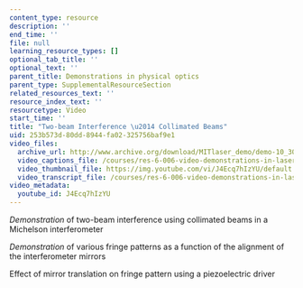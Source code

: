 ```yaml
---
content_type: resource
description: ''
end_time: ''
file: null
learning_resource_types: []
optional_tab_title: ''
optional_text: ''
parent_title: Demonstrations in physical optics
parent_type: SupplementalResourceSection
related_resources_text: ''
resource_index_text: ''
resourcetype: Video
start_time: ''
title: "Two-beam Interference \u2014 Collimated Beams"
uid: 253b573d-80dd-8944-fa02-325756baf9e1
video_files:
  archive_url: http://www.archive.org/download/MITlaser_demo/demo-10_300k.mp4
  video_captions_file: /courses/res-6-006-video-demonstrations-in-lasers-and-optics-spring-2008/5d2aa2bb1f995142b36c60beaa63a13a_J4Ecq7hIzYU.vtt
  video_thumbnail_file: https://img.youtube.com/vi/J4Ecq7hIzYU/default.jpg
  video_transcript_file: /courses/res-6-006-video-demonstrations-in-lasers-and-optics-spring-2008/c37b6775e3ae847451a1331847cfd4f1_J4Ecq7hIzYU.pdf
video_metadata:
  youtube_id: J4Ecq7hIzYU
---
```


_Demonstration_ of two-beam interference using collimated beams in a Michelson interferometer

_Demonstration_ of various fringe patterns as a function of the alignment of the interferometer mirrors

Effect of mirror translation on fringe pattern using a piezoelectric driver